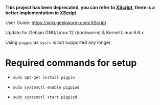 **This project has been deprecated, you can refer to [XScript](https://github.com/geekworm-com/xscript),  there is a better implementation in [XScript](https://github.com/geekworm-com/xscript)**

User Guide: https://wiki.geekworm.com/XScript


Update for Debian GNU/Linux 12 (bookworm) & Kernel Linux 6.6.x

Using ```pigpio``` as ```sysfs``` is not supported any longer.

# Required commands for setup

* ```
  sudo apt-get install pigpio
  ```
* ```
  sudo systemctl enable pigpiod
  ```
* ```
  sudo systemctl start pigpiod
  ```

